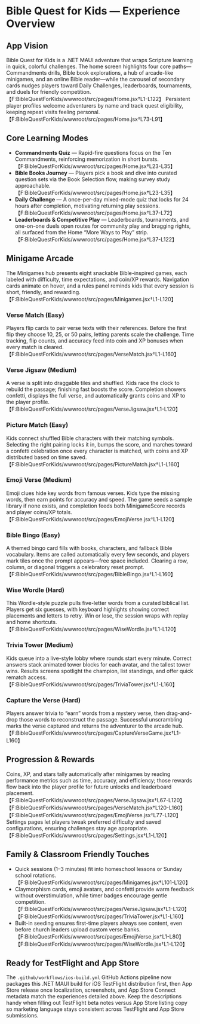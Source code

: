 # Bible Quest for Kids — Experience Overview

## App Vision
Bible Quest for Kids is a .NET MAUI adventure that wraps Scripture learning in quick, colorful challenges. The home screen highlights four core paths—Commandments drills, Bible book explorations, a hub of arcade-like minigames, and an online Bible reader—while the carousel of secondary cards nudges players toward Daily Challenges, leaderboards, tournaments, and duels for friendly competition.【F:BibleQuestForKids/wwwroot/src/pages/Home.jsx†L1-L122】 Persistent player profiles welcome adventurers by name and track quest eligibility, keeping repeat visits feeling personal.【F:BibleQuestForKids/wwwroot/src/pages/Home.jsx†L73-L91】

## Core Learning Modes
- **Commandments Quiz** — Rapid-fire questions focus on the Ten Commandments, reinforcing memorization in short bursts.【F:BibleQuestForKids/wwwroot/src/pages/Home.jsx†L23-L35】
- **Bible Books Journey** — Players pick a book and dive into curated question sets via the Book Selection flow, making survey study approachable.【F:BibleQuestForKids/wwwroot/src/pages/Home.jsx†L23-L35】
- **Daily Challenge** — A once-per-day mixed-mode quiz that locks for 24 hours after completion, motivating returning play sessions.【F:BibleQuestForKids/wwwroot/src/pages/Home.jsx†L37-L72】
- **Leaderboards & Competitive Play** — Leaderboards, tournaments, and one-on-one duels open routes for community play and bragging rights, all surfaced from the Home “More Ways to Play” strip.【F:BibleQuestForKids/wwwroot/src/pages/Home.jsx†L37-L122】

## Minigame Arcade
The Minigames hub presents eight snackable Bible-inspired games, each labeled with difficulty, time expectations, and coin/XP rewards. Navigation cards animate on hover, and a rules panel reminds kids that every session is short, friendly, and rewarding.【F:BibleQuestForKids/wwwroot/src/pages/Minigames.jsx†L1-L120】

### Verse Match (Easy)
Players flip cards to pair verse texts with their references. Before the first flip they choose 10, 25, or 50 pairs, letting parents scale the challenge. Time tracking, flip counts, and accuracy feed into coin and XP bonuses when every match is cleared.【F:BibleQuestForKids/wwwroot/src/pages/VerseMatch.jsx†L1-L160】

### Verse Jigsaw (Medium)
A verse is split into draggable tiles and shuffled. Kids race the clock to rebuild the passage; finishing fast boosts the score. Completion showers confetti, displays the full verse, and automatically grants coins and XP to the player profile.【F:BibleQuestForKids/wwwroot/src/pages/VerseJigsaw.jsx†L1-L120】

### Picture Match (Easy)
Kids connect shuffled Bible characters with their matching symbols. Selecting the right pairing locks it in, bumps the score, and marches toward a confetti celebration once every character is matched, with coins and XP distributed based on time saved.【F:BibleQuestForKids/wwwroot/src/pages/PictureMatch.jsx†L1-L160】

### Emoji Verse (Medium)
Emoji clues hide key words from famous verses. Kids type the missing words, then earn points for accuracy and speed. The game seeds a sample library if none exists, and completion feeds both MinigameScore records and player coins/XP totals.【F:BibleQuestForKids/wwwroot/src/pages/EmojiVerse.jsx†L1-L120】

### Bible Bingo (Easy)
A themed bingo card fills with books, characters, and fallback Bible vocabulary. Items are called automatically every few seconds, and players mark tiles once the prompt appears—free space included. Clearing a row, column, or diagonal triggers a celebratory reset prompt.【F:BibleQuestForKids/wwwroot/src/pages/BibleBingo.jsx†L1-L160】

### Wise Wordle (Hard)
This Wordle-style puzzle pulls five-letter words from a curated biblical list. Players get six guesses, with keyboard highlights showing correct placements and letters to retry. Win or lose, the session wraps with replay and home shortcuts.【F:BibleQuestForKids/wwwroot/src/pages/WiseWordle.jsx†L1-L120】

### Trivia Tower (Medium)
Kids queue into a live-style lobby where rounds start every minute. Correct answers stack animated tower blocks for each avatar, and the tallest tower wins. Results screens spotlight the champion, list standings, and offer quick rematch access.【F:BibleQuestForKids/wwwroot/src/pages/TriviaTower.jsx†L1-L160】

### Capture the Verse (Hard)
Players answer trivia to “earn” words from a mystery verse, then drag-and-drop those words to reconstruct the passage. Successful unscrambling marks the verse captured and returns the adventurer to the arcade hub.【F:BibleQuestForKids/wwwroot/src/pages/CaptureVerseGame.jsx†L1-L160】

## Progression & Rewards
Coins, XP, and stars tally automatically after minigames by reading performance metrics such as time, accuracy, and efficiency; those rewards flow back into the player profile for future unlocks and leaderboard placement.【F:BibleQuestForKids/wwwroot/src/pages/VerseJigsaw.jsx†L67-L120】【F:BibleQuestForKids/wwwroot/src/pages/VerseMatch.jsx†L120-L160】【F:BibleQuestForKids/wwwroot/src/pages/EmojiVerse.jsx†L77-L120】 Settings pages let players tweak preferred difficulty and saved configurations, ensuring challenges stay age appropriate.【F:BibleQuestForKids/wwwroot/src/pages/Settings.jsx†L1-L120】

## Family & Classroom Friendly Touches
- Quick sessions (1–3 minutes) fit into homeschool lessons or Sunday school rotations.【F:BibleQuestForKids/wwwroot/src/pages/Minigames.jsx†L101-L120】
- Claymorphism cards, emoji avatars, and confetti provide warm feedback without overstimulation, while timer badges encourage gentle competition.【F:BibleQuestForKids/wwwroot/src/pages/VerseJigsaw.jsx†L1-L120】【F:BibleQuestForKids/wwwroot/src/pages/TriviaTower.jsx†L1-L160】
- Built-in seeding ensures first-time players always see content, even before church leaders upload custom verse banks.【F:BibleQuestForKids/wwwroot/src/pages/EmojiVerse.jsx†L1-L80】【F:BibleQuestForKids/wwwroot/src/pages/WiseWordle.jsx†L1-L120】

## Ready for TestFlight and App Store
The `.github/workflows/ios-build.yml` GitHub Actions pipeline now packages this .NET MAUI build for iOS TestFlight distribution first, then App Store release once localization, screenshots, and App Store Connect metadata match the experiences detailed above. Keep the descriptions handy when filling out TestFlight beta notes versus App Store listing copy so marketing language stays consistent across TestFlight and App Store submissions.
